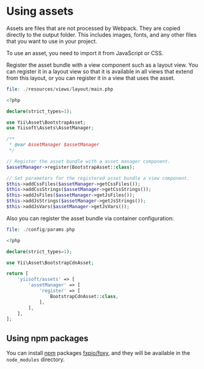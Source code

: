 # Using assets

Assets are files that are not processed by Webpack. They are copied directly to the output folder. This includes images,
fonts, and any other files that you want to use in your project.

To use an asset, you need to import it from JavaScript or CSS.

Register the asset bundle with a view component such as a layout view. You can register it in a layout view so that it 
is available in all views that extend from this layout, or you can register it in a view that uses the asset.

```php
file: ./resources/views/layout/main.php

<?php

declare(strict_types=1);

use Yii\Asset\BootstrapAsset;
use Yiisoft\Assets\AssetManager;

/**
 * @var AssetManager $assetManager
 */

// Register the asset bundle with a asset manager component.
$assetManager->register(BootstrapAsset::class);

// Set parameters for the registered asset bundle a view component.
$this->addCssFiles($assetManager->getCssFiles());
$this->addCssStrings($assetManager->getCssStrings());
$this->addJsFiles($assetManager->getJsFiles());
$this->addJsStrings($assetManager->getJsStrings());
$this->addJsVars($assetManager->getJsVars());
```

Also you can register the asset bundle via container configuration:

```php
file: ./config/params.php

<?php

declare(strict_types=1);

use Yii\Asset\BootstrapCdnAsset;

return [
    'yiisoft/assets' => [
        'assetManager' => [
            'register' => [
                BootstrapCdnAsset::class,
            ],
        ],
    ],
];
```

## Using npm packages

You can install [npm](https://www.npmjs.com/) packages [fxpio/foxy](https://github.com/fxpio/foxy), and they will be
available in the `node_modules` directory.
